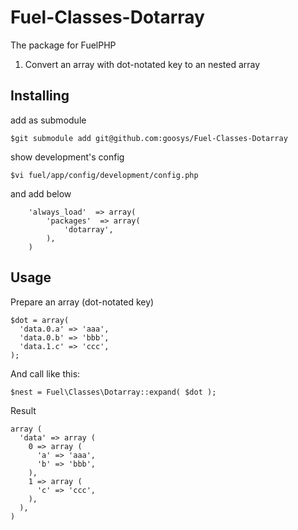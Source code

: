 Fuel-Classes-Dotarray
=====================

The package for FuelPHP

1. Convert an array with dot-notated key to an nested array

Installing
----

add as submodule

    $git submodule add git@github.com:goosys/Fuel-Classes-Dotarray

show development's config 

    $vi fuel/app/config/development/config.php

and add below

    	'always_load'  => array(
    		'packages'  => array(
    			'dotarray',
    		),
    	)

Usage
----

Prepare an array (dot-notated key)

    $dot = array(
      'data.0.a' => 'aaa',
      'data.0.b' => 'bbb',
      'data.1.c' => 'ccc',
    );

And call like this:

    $nest = Fuel\Classes\Dotarray::expand( $dot );
    
Result

    array (
      'data' => array (
        0 => array (
          'a' => 'aaa',
          'b' => 'bbb',
        ),
        1 => array (
          'c' => 'ccc',
        ),
      ),
    )


